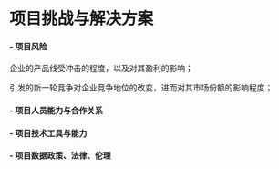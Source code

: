 # 项目挑战与解决方案
#### - 项目风险
企业的产品线受冲击的程度，以及对其盈利的影响；

引发的新一轮竞争对企业竞争地位的改变，进而对其市场份额的影响程度；

#### - 项目人员能力与合作关系
#### - 项目技术工具与能力
#### - 项目数据政策、法律、伦理
